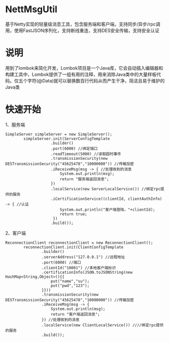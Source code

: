 # NettMsgUtil

基于Netty实现的轻量级消息工具，包含服务端和客户端，支持同步/异步/rpc调用，使用FastJSON序列化，支持断线重连，支持DES安全传输，支持安全认证

# 说明

用到了lombok来简化开发，Lombok项目是一个Java库，它会自动插入编辑器和构建工具中，Lombok提供了一组有用的注释，用来消除Java类中的大量样板代码。仅五个字符(@Data)就可以替换数百行代码从而产生干净，简洁且易于维护的Java类

# 快速开始

1、服务端

```
SimpleServer simpleServer = new SimpleServer();
        simpleServer.init(ServerConfigTemplate
                    .builder()
                    .port(6000) //绑定端口
                    .readTimeout(5000) //读取超时事件
                    .transmissionSecurity(new DESTransmissionSecurity("45625478","10000000")) //传输加密
                    .iReceiveMsg(msg -> { //处理收到的消息
                        System.out.println(msg);
                        return "服务端返回消息";
                    })
                    .localService(new ServerLocalService()) //绑定rpc提供的服务
                    .iCertificationService((clientId, clientAuthInfo) -> { //认证
                        System.out.println("客户端登陆，"+clientId);
                        return true;
                     })
                    .build());
```   
          
2、客户端

```
ReconnectionClient reconnectionClient = new ReconnectionClient();
        reconnectionClient.init(ClientConfigTemplate
                .builder()
                .serverAddress("127.0.0.1") //远程地址
                .port(6000) //端口
                .clientId("10001") //本地客户端标识
                .certificationInfo(JSON.toJSONString(new HashMap<String,Object>(){{
                    put("name","su");
                    put("pwd","123");
                }}))
                .transmissionSecurity(new DESTransmissionSecurity("45625478","10000000")) //传输加密
                .iReceiveMsg(msg -> {
                    System.out.println(msg);
                    return "客户端返回消息";
                }) //处理收到的消息
                .localService(new ClientLocalService()) ////绑定rpc提供的服务
                .build());
```

